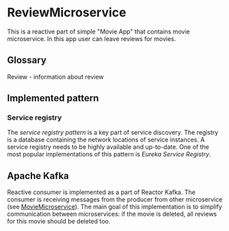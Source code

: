 # ReviewMicroservice
This is a reactive part of simple "Movie App" that contains movie microservice. In this app user can leave reviews for movies.

## Glossary
Review - information about review 

## Implemented pattern
### Service registry
The *service registry pattern* is a key part of service discovery. The registry is a database containing the network locations of service instances. A service registry needs to be highly available and up-to-date. One of the most popular implementations of this pattern is *Eureka Service Registry*.

## Apache Kafka
Reactive consumer is implemented as a part of Reactor Kafka. The consumer is receiving messages from the producer from other microservice (see [MovieMicroservice](https://github.com/hizmailovich/MovieMicroservice)). The main goal of this implementation is to simplify communication between microservices: if the movie is deleted, all reviews for this movie should be deleted too.
